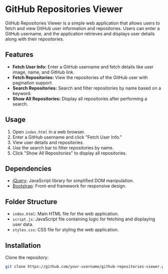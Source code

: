 # GitHub Repositories Viewer

GitHub Repositories Viewer is a simple web application that allows users to fetch and view GitHub user information and repositories. Users can enter a GitHub username, and the application retrieves and displays user details along with their repositories.

## Features

- **Fetch User Info:** Enter a GitHub username and fetch details like user image, name, and GitHub link.
- **Fetch Repositories:** View the repositories of the GitHub user with pagination support.
- **Search Repositories:** Search and filter repositories by name based on a keyword.
- **Show All Repositories:** Display all repositories after performing a search.

## Usage

1. Open `index.html` in a web browser.
2. Enter a GitHub username and click "Fetch User Info."
3. View user details and repositories.
4. Use the search bar to filter repositories by name.
5. Click "Show All Repositories" to display all repositories.

## Dependencies

- [jQuery](https://jquery.com/): JavaScript library for simplified DOM manipulation.
- [Bootstrap](https://getbootstrap.com/): Front-end framework for responsive design.

## Folder Structure

- `index.html`: Main HTML file for the web application.
- `script.js`: JavaScript file containing logic for fetching and displaying user data.
- `styles.css`: CSS file for styling the web application.

## Installation

Clone the repository:

```bash
git clone https://github.com/your-username/github-repositories-viewer.git
